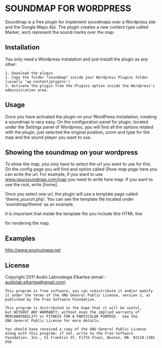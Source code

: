 SOUNDMAP FOR WORDPRESS
=================

Soundmap is a free plugin for implement soundmaps over a Wordpress site and the Google Maps Api.
The plugin creates a new content type called Marker, wich represent the sound marks over the map.


Installation
-----

You only need a Wordpress instalation and just installl the plugin as any other:

	1. Download the plugin
	2. Copy the folder *soundmap* inside your Wordpress Plugins folder (usually 'wp-content/plugins')
	3. Activate the plugin from the Plugins option inside the Wordpress's administration area.

Usage
------

Once you have activated the plugin on your WordPress installation, creating a soundmap is very easy.
On the configuration panel for plugin, located under the Settings panel of Wordpress, ypu will find all the options related with the plugin, just selected the original position, zoom and type for the map and the sound player you want to use.

Showing the soundmap on your wordpress
-----

To show the map, you only have to select the url you want to use for this. On the config page you will find and option called *Show map page* here you can write the url. 
For example, if you want to use www.ypursoundmap.com/map you need to write here *map*. If you want to use the root, write [home].

Once you select one url, the plugin will use a template page called 'theme_yoururl.php'. You can see the template file located under 'soundmap/theme' as an example.

It is important that inside the template file you include this HTML line <div class="map_canvas"></div> for rendering the map.

Examples
----------
http://www.souinumapa.net

License
---------------------

Copyright 2011  Audio Laborategia Elkartea  (email : audiolab.elkartea@gmail.com)

    This program is free software; you can redistribute it and/or modify
    it under the terms of the GNU General Public License, version 2, as 
    published by the Free Software Foundation.

    This program is distributed in the hope that it will be useful,
    but WITHOUT ANY WARRANTY; without even the implied warranty of
    MERCHANTABILITY or FITNESS FOR A PARTICULAR PURPOSE.  See the
    GNU General Public License for more details.

    You should have received a copy of the GNU General Public License
    along with this program; if not, write to the Free Software
    Foundation, Inc., 51 Franklin St, Fifth Floor, Boston, MA  02110-1301  USA

